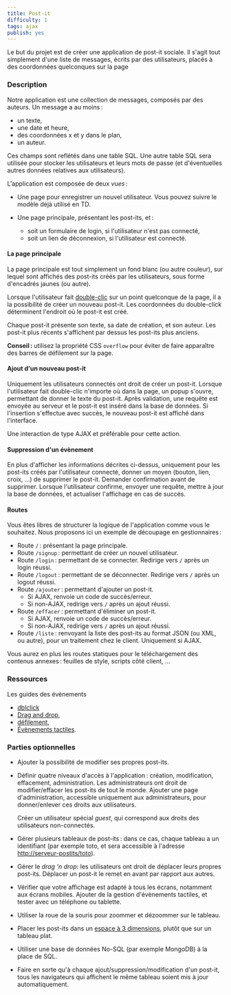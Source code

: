 ```yaml
---
title: Post-it
difficulty: 1
tags: ajax
publish: yes
---
```


Le but du projet est de créer une application de post-it sociale. Il
s'agit tout simplement d'une liste de messages, écrits par des
utilisateurs, placés à des coordonnées quelconques sur la page


### Description

Notre application est une collection de messages, composés par des
auteurs.  Un message a au moins :

* un texte,
* une date et heure,
* des coordonnées x et y dans le plan,
* un auteur.

Ces champs sont reflétés dans une table SQL. Une autre table SQL
sera utilisée pour stocker les utilisateurs et leurs mots de passe (et
d'éventuelles autres données relatives aux utilisateurs).

L'application est composée de deux *vues* :

- Une page pour enregistrer un nouvel utilisateur. Vous pouvez suivre
  le modèle déjà utilisé en TD.

- Une page principale, présentant les post-its, et :
  - soit un formulaire de login, si l'utilisateur n'est pas connecté,
  - soit un lien de déconnexion, si l'utilisateur est connecté.

#### La page principale

La page principale est tout simplement un fond blanc (ou autre
couleur), sur lequel sont affichés des post-its créés par les
utilisateurs, sous forme d'encadrés jaunes (ou autre).

Lorsque l'utilisateur fait
[double-clic](https://developer.mozilla.org/fr/docs/Web/Events/dblclick)
sur un point quelconque de la page, il a la possibilité de créer un
nouveau post-it. Les coordonnées du double-click déterminent l'endroit
où le post-it est créé.

Chaque post-it présente son texte, sa date de création, et son
auteur. Les post-it plus récents s'affichent par dessus les post-its
plus anciens.

**Conseil :** utilisez la propriété CSS `overflow` pour éviter de
faire apparaître des barres de défilement sur la page.


#### Ajout d'un nouveau post-it

Uniquement les utilisateurs connectés ont droit de créer un
post-it. Lorsque l'utilisateur fait double-clic n'importe où dans la
page, un popup s'ouvre, permettant de donner le texte du
post-it. Après validation, une requête est envoyée au serveur et le
post-it est inséré dans la base de données.  Si l'insertion s'effectue
avec succès, le nouveau post-it est affiché dans l'interface.

Une interaction de type AJAX et préférable pour cette action.


#### Suppression d'un évènement

En plus d'afficher les informations décrites ci-dessus, uniquement
pour les post-its créés par l'utilisateur connecté, donner un moyen
(bouton, lien, croix, ...) de supprimer le post-it.  Demander
confirmation avant de supprimer. Lorsque l'utilisateur confirme,
envoyer une requête, mettre à jour la base de données, et actualiser
l'affichage en cas de succès.

#### Routes

Vous êtes libres de structurer la logique de l'application comme vous
le souhaitez. Nous proposons ici un exemple de découpage en
gestionnaires :

- Route `/` : présentant la page principale.
- Route `/signup` : permettant de créer un nouvel utilisateur.
- Route `/login` : permettant de se connecter. Redirige vers `/` après
  un login réussi.
- Route `/logout` : permettant de se déconnecter. Redirige vers `/` après
  un logout réussi.
- Route `/ajouter` : permettant d'ajouter un post-it.
  - Si AJAX, renvoie un code de succès/erreur.
  - Si non-AJAX, redirige vers `/` après un ajout réussi.
- Route `/effacer` : permettant d'éliminer un post-it.
  - Si AJAX, renvoie un code de succès/erreur.
  - Si non-AJAX, redirige vers `/` après un ajout réussi.
- Route `/liste` : renvoyant la liste des post-its au format JSON
  (ou XML, ou autre), pour un traitement chez le client. Uniquement si
  AJAX.

Vous aurez en plus les routes statiques pour le téléchargement des
contenus annexes : feuilles de style, scripts côté client, ...

### Ressources

Les guides des évènements

- [dblclick](https://developer.mozilla.org/fr/docs/Web/Events/dblclick)
- [Drag and drop](https://developer.mozilla.org/fr/docs/Glisser_et_d%C3%A9poser),
- [défilement](https://developer.mozilla.org/en-US/docs/Web/Events/wheel),
- [Évènements tactiles](https://developer.mozilla.org/fr/docs/Web/Guide/DOM/Events/Touch_events).

### Parties optionnelles

* Ajouter la possibilité de modifier ses propres post-its.

* Définir quatre niveaux d'accès à l'application : création,
  modification, effacement, administration. Les administrateurs ont
  droit de modifier/effacer les post-its de tout le monde. Ajouter
  une page d'administration, accessible uniquement aux
  administrateurs, pour donner/enlever ces droits aux utilisateurs.
  
  Créer un utilisateur spécial *guest*, qui correspond aux droits des
  utilisateurs non-connectés.

* Gérer plusieurs tableaux de post-its : dans ce cas, chaque tableau a
  un identifiant (par exemple toto, et sera accessible à l'adresse
  <http://serveur-postits/toto>).

* Gérer le *drag 'n drop*: les utilisateurs ont droit de déplacer
  leurs propres post-its. Déplacer un post-it le remet en avant par
  rapport aux autres.

* Vérifier que votre affichage est adapté à tous les écrans, notamment
  aux écrans mobiles. Ajouter de la gestion d'évènements tactiles, et
  tester avec un téléphone ou tablette.

* Utiliser la roue de la souris pour zoommer et dézoommer sur le
  tableau.

* Placer les post-its dans un
  [espace à 3 dimensions](http://desandro.github.io/3dtransforms/),
  plutôt que sur un tableau plat.

* Utiliser une base de données No-SQL (par exemple MongoDB) à la place
  de SQL.

* Faire en sorte qu'à chaque ajout/suppression/modification d'un
  post-it, tous les navigateurs qui affichent le même tableau soient
  mis à jour automatiquement.
